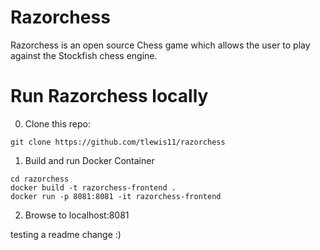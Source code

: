 # Razorchess
Razorchess is an open source Chess game which allows the user to play against the Stockfish chess engine.

# Run Razorchess locally
0. Clone this repo: 
```
git clone https://github.com/tlewis11/razorchess
````

1. Build and run Docker Container
```
cd razorchess
docker build -t razorchess-frontend .
docker run -p 8081:8081 -it razorchess-frontend
```
2. Browse to localhost:8081

testing a readme change :)
